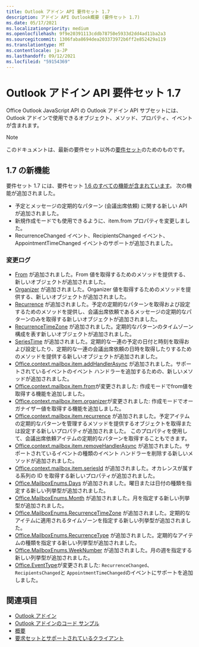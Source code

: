 ```yaml
---
title: Outlook アドイン API 要件セット 1.7
description: アドイン API Outlook概要 (要件セット 1.7)
ms.date: 05/17/2021
ms.localizationpriority: medium
ms.openlocfilehash: 9f9e20391113cddb78750e5933d2dd4ad11ba2a3
ms.sourcegitcommit: 1306faba8694dea203373972b6ff2e852429a119
ms.translationtype: MT
ms.contentlocale: ja-JP
ms.lasthandoff: 09/12/2021
ms.locfileid: "59154369"
---
```

# <a name="outlook-add-in-api-requirement-set-17"></a>Outlook アドイン API 要件セット 1.7

Office Outlook JavaScript API の Outlook アドイン API サブセットには、Outlook アドインで使用できるオブジェクト、メソッド、プロパティ、イベントが含まれます。

> [!NOTE]
> このドキュメントは、最新の要件セット以外の[要件セット](../../requirement-sets/outlook-api-requirement-sets.md)のためのものです。

## <a name="whats-new-in-17"></a>1.7 の新機能

要件セット 1.7 には、要件セット [1.6 のすべての機能が含まれています](../requirement-set-1.6/outlook-requirement-set-1.6.md)。 次の機能が追加されました。

- 予定とメッセージの定期的なパターン (会議出席依頼) に関する新しい API が追加されました。
- 新規作成モードでも使用できるように、item.from プロパティを変更しました。
- RecurrenceChanged イベント、RecipientsChanged イベント、AppointmentTimeChanged イベントのサポートが追加されました。

### <a name="change-log"></a>変更ログ

- [From](/javascript/api/outlook/office.from?view=outlook-js-1.7&preserve-view=true) が追加されました。From 値を取得するためのメソッドを提供する、新しいオブジェクトが追加されました。
- [Organizer](/javascript/api/outlook/office.organizer?view=outlook-js-1.7&preserve-view=true) が追加されました。Organizer 値を取得するためのメソッドを提供する、新しいオブジェクトが追加されました。
- [Recurrence](/javascript/api/outlook/office.recurrence?view=outlook-js-1.7&preserve-view=true) が追加されました。予定の定期的なパターンを取得および設定するためのメソッドを提供し、会議出席依頼であるメッセージの定期的なパターンのみを取得する新しいオブジェクトが追加されました。
- [RecurrenceTimeZone](/javascript/api/outlook/office.recurrencetimezone?view=outlook-js-1.7&preserve-view=true) が追加されました。定期的なパターンのタイムゾーン構成を表す新しいオブジェクトが追加されました。
- [SeriesTime](/javascript/api/outlook/office.seriestime?view=outlook-js-1.7&preserve-view=true) が追加されました。定期的な一連の予定の日付と時刻を取得および設定したり、定期的な一連の会議出席依頼の日時を取得したりするためのメソッドを提供する新しいオブジェクトが追加されました。
- [Office.context.mailbox.item.addHandlerAsync](office.context.mailbox.item.md#methods) が追加されました。サポートされているイベントのイベント ハンドラーを追加するための、新しいメソッドが追加されました。
- [Office.context.mailbox.item.from](office.context.mailbox.item.md#properties)が変更されました: 作成モードでfrom値を取得する機能を追加しました。
- [Office.context.mailbox.item.organizer](office.context.mailbox.item.md#properties)が変更されました: 作成モードでオーガナイザー値を取得する機能を追加しました。
- [Office.context.mailbox.item.recurrence](office.context.mailbox.item.md#properties) が追加されました。予定アイテムの定期的なパターンを管理するメソッドを提供するオブジェクトを取得または設定する新しいプロパティが追加されました。 このプロパティを使用して、会議出席依頼アイテムの定期的なパターンを取得することもできます。
- [Office.context.mailbox.item.removeHandlerAsync](office.context.mailbox.item.md#methods) が追加されました。サポートされているイベントの種類のイベント ハンドラーを削除する新しいメソッドが追加されました。
- [Office.context.mailbox.item.seriesId](office.context.mailbox.item.md#properties) が追加されました。オカレンスが属する系列の ID を取得する新しいプロパティが追加されました。
- [Office.MailboxEnums.Days](/javascript/api/outlook/office.mailboxenums.days?view=outlook-js-1.7&preserve-view=true) が追加されました。曜日または日付の種類を指定する新しい列挙型が追加されました。
- [Office.MailboxEnums.Month](/javascript/api/outlook/office.mailboxenums.month?view=outlook-js-1.7&preserve-view=true) が追加されました。月を指定する新しい列挙型が追加されました。
- [Office.MailboxEnums.RecurrenceTimeZone](/javascript/api/outlook/office.mailboxenums.recurrencetimezone?view=outlook-js-1.7&preserve-view=true) が追加されました。定期的なアイテムに適用されるタイムゾーンを指定する新しい列挙型が追加されました。
- [Office.MailboxEnums.RecurrenceType](/javascript/api/outlook/office.mailboxenums.recurrencetype?view=outlook-js-1.7&preserve-view=true) が追加されました。定期的なアイテムの種類を指定する新しい列挙型が追加されました。
- [Office.MailboxEnums.WeekNumber](/javascript/api/outlook/office.mailboxenums.weeknumber?view=outlook-js-1.7&preserve-view=true) が追加されました。月の週を指定する新しい列挙型が追加されました。
- [Office.EventType](/javascript/api/office/office.eventtype)が変更されました: `RecurrenceChanged`、 `RecipientsChanged`と `AppointmentTimeChanged`のイベントにサポートを追加しました。

## <a name="see-also"></a>関連項目

- [Outlook アドイン](../../../outlook/outlook-add-ins-overview.md)
- [Outlook アドインのコード サンプル](https://developer.microsoft.com/outlook/gallery/?filterBy=Outlook,Samples,Add-ins)
- [概要](../../../quickstarts/outlook-quickstart.md)
- [要求セットとサポートされているクライアント](../../requirement-sets/outlook-api-requirement-sets.md)

